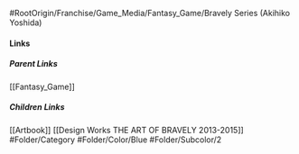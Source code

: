 #RootOrigin/Franchise/Game_Media/Fantasy_Game/Bravely Series (Akihiko Yoshida)
#### Links
##### Parent Links
[[Fantasy_Game]]
##### Children Links
[[Artbook]]
[[Design Works THE ART OF BRAVELY 2013-2015]]
#Folder/Category
#Folder/Color/Blue
#Folder/Subcolor/2
